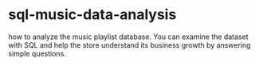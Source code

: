 # sql-music-data-analysis
how to analyze the music playlist database. You can examine the dataset with SQL and help the store understand its business growth by answering simple questions.

